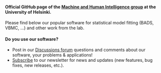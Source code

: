 #### Official GitHub page of the [Machine and Human Intelligence group](https://www.helsinki.fi/en/researchgroups/machine-and-human-intelligence) at the University of Helsinki.  
Please find below our popular software for statistical model fitting (BADS, VBMC, ...) and other work from the lab.  

#### Do you use our software?

- Post in our [Discussions forum](https://github.com/orgs/acerbilab/discussions) questions and comments about our software, your problems & applications!
- [Subscribe](http://eepurl.com/idcvc9) to our newsletter for news and updates (new features, bug fixes, new releases, etc.).
